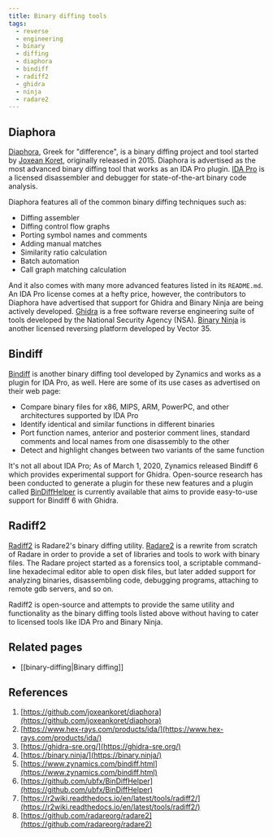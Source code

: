```yaml
---
title: Binary diffing tools
tags:
  - reverse
  - engineering
  - binary
  - diffing
  - diaphora
  - bindiff
  - radiff2
  - ghidra
  - ninja
  - radare2
---
```


## Diaphora

[Diaphora](#references), Greek for "difference", is a binary diffing project and tool started by
[Joxean Koret](http://www.joxeankoret.com/), originally released in 2015. Diaphora is advertised as
the most advanced binary diffing tool that works as an IDA Pro plugin. [IDA Pro](#references) is a
licensed disassembler and debugger for state-of-the-art binary code analysis.

Diaphora features all of the common binary diffing techniques such as:

- Diffing assembler
- Diffing control flow graphs
- Porting symbol names and comments
- Adding manual matches
- Similarity ratio calculation
- Batch automation
- Call graph matching calculation

And it also comes with many more advanced features listed in its `README.md`. An IDA Pro license
comes at a hefty price, however, the contributors to Diaphora have advertised that support for
Ghidra and Binary Ninja are being actively developed. [Ghidra](#references) is a free software
reverse engineering suite of tools developed by the National Security Agency (NSA).
[Binary Ninja](#references) is another licensed reversing platform developed by Vector 35.

## Bindiff

[Bindiff](#references) is another binary diffing tool developed by Zynamics and works as a plugin
for IDA Pro, as well. Here are some of its use cases as advertised on their web page:

- Compare binary files for x86, MIPS, ARM, PowerPC, and other architectures supported by IDA Pro
- Identify identical and similar functions in different binaries
- Port function names, anterior and posterior comment lines, standard comments and local names from
  one disassembly to the other
- Detect and highlight changes between two variants of the same function

It's not all about IDA Pro; As of March 1, 2020, Zynamics released Bindiff 6 which provides
experimental support for Ghidra. Open-source research has been conducted to generate a plugin for
these new features and a plugin called [BinDiffHelper](#references) is currently available that aims
to provide easy-to-use support for Bindiff 6 with Ghidra.

## Radiff2

[Radiff2](#references) is Radare2's binary diffing utility. [Radare2](#references) is a rewrite from
scratch of Radare in order to provide a set of libraries and tools to work with binary files. The
Radare project started as a forensics tool, a scriptable command-line hexadecimal editor able to
open disk files, but later added support for analyzing binaries, disassembling code, debugging
programs, attaching to remote gdb servers, and so on.

Radiff2 is open-source and attempts to provide the same utility and functionality as the binary
diffing tools listed above without having to cater to licensed tools like IDA Pro and Binary Ninja.

## Related pages

- [[binary-diffing|Binary diffing]]

## References

1. [https://github.com/joxeankoret/diaphora](https://github.com/joxeankoret/diaphora)
2. [https://www.hex-rays.com/products/ida/](https://www.hex-rays.com/products/ida/)
3. [https://ghidra-sre.org/](https://ghidra-sre.org/)
4. [https://binary.ninja/](https://binary.ninja/)
5. [https://www.zynamics.com/bindiff.html](https://www.zynamics.com/bindiff.html)
6. [https://github.com/ubfx/BinDiffHelper](https://github.com/ubfx/BinDiffHelper)
7. [https://r2wiki.readthedocs.io/en/latest/tools/radiff2/](https://r2wiki.readthedocs.io/en/latest/tools/radiff2/)
8. [https://github.com/radareorg/radare2](https://github.com/radareorg/radare2)
